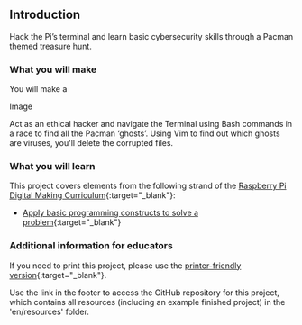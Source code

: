 ## Introduction

Hack the Pi’s terminal and learn basic cybersecurity skills through a Pacman themed treasure hunt.

### What you will make

You will make a 

Image

Act as an ethical hacker and navigate the Terminal using Bash commands in a race to find all the Pacman ‘ghosts’. Using Vim to find out which ghosts are viruses, you'll delete the corrupted files.

### What you will learn

This project covers elements from the following strand of the [Raspberry Pi Digital Making Curriculum](http://rpf.io/curriculum){:target="_blank"}:

+ [Apply basic programming constructs to solve a problem](https://www.raspberrypi.org/curriculum/programming/builder){:target="_blank"}

### Additional information for educators

If you need to print this project, please use the [printer-friendly version](https://projects.raspberrypi.org/en/projects/project-name/print){:target="_blank"}.

Use the link in the footer to access the GitHub repository for this project, which contains all resources (including an example finished project) in the 'en/resources' folder.
